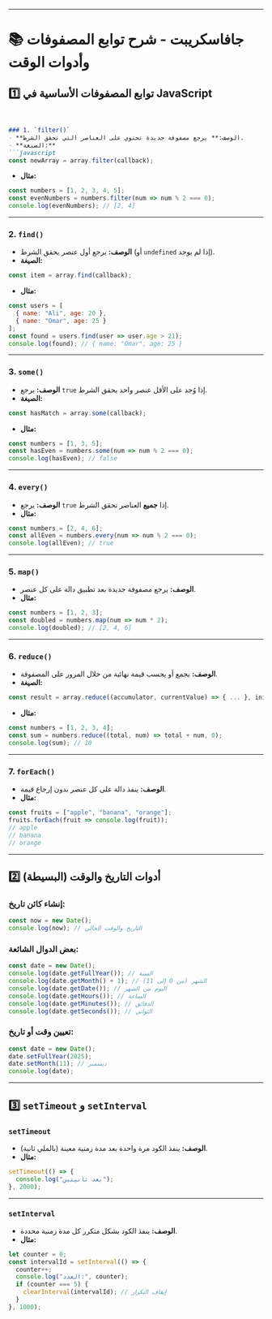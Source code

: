 

---

# 📚 جافاسكريبت - شرح توابع المصفوفات وأدوات الوقت
## 1️⃣ توابع المصفوفات الأساسية في JavaScript

````md


### 1. `filter()`
- **الوصف:** يرجع مصفوفة جديدة تحتوي على العناصر التي تحقق الشرط.
- **الصيغة:**
```javascript
const newArray = array.filter(callback);
````

* **مثال:**

```javascript
const numbers = [1, 2, 3, 4, 5];
const evenNumbers = numbers.filter(num => num % 2 === 0);
console.log(evenNumbers); // [2, 4]
```

---

### 2. `find()`

* **الوصف:** يرجع أول عنصر يحقق الشرط (أو `undefined` إذا لم يوجد).
* **الصيغة:**

```javascript
const item = array.find(callback);
```

* **مثال:**

```javascript
const users = [
  { name: "Ali", age: 20 },
  { name: "Omar", age: 25 }
];
const found = users.find(user => user.age > 21);
console.log(found); // { name: "Omar", age: 25 }
```

---

### 3. `some()`

* **الوصف:** يرجع `true` إذا وُجد على الأقل عنصر واحد يحقق الشرط.
* **الصيغة:**

```javascript
const hasMatch = array.some(callback);
```

* **مثال:**

```javascript
const numbers = [1, 3, 5];
const hasEven = numbers.some(num => num % 2 === 0);
console.log(hasEven); // false
```

---

### 4. `every()`

* **الوصف:** يرجع `true` إذا **جميع** العناصر تحقق الشرط.
* **مثال:**

```javascript
const numbers = [2, 4, 6];
const allEven = numbers.every(num => num % 2 === 0);
console.log(allEven); // true
```

---

### 5. `map()`

* **الوصف:** يرجع مصفوفة جديدة بعد تطبيق دالة على كل عنصر.
* **مثال:**

```javascript
const numbers = [1, 2, 3];
const doubled = numbers.map(num => num * 2);
console.log(doubled); // [2, 4, 6]
```

---

### 6. `reduce()`

* **الوصف:** يجمع أو يحسب قيمة نهائية من خلال المرور على المصفوفة.
* **الصيغة:**

```javascript
const result = array.reduce((accumulator, currentValue) => { ... }, initialValue);
```

* **مثال:**

```javascript
const numbers = [1, 2, 3, 4];
const sum = numbers.reduce((total, num) => total + num, 0);
console.log(sum); // 10
```

---

### 7. `forEach()`

* **الوصف:** ينفذ دالة على كل عنصر بدون إرجاع قيمة.
* **مثال:**

```javascript
const fruits = ["apple", "banana", "orange"];
fruits.forEach(fruit => console.log(fruit));
// apple
// banana
// orange
```

---

## 2️⃣ أدوات التاريخ والوقت (البسيطة)

### إنشاء كائن تاريخ:

```javascript
const now = new Date();
console.log(now); // التاريخ والوقت الحالي
```

### بعض الدوال الشائعة:

```javascript
const date = new Date();
console.log(date.getFullYear()); // السنة
console.log(date.getMonth() + 1); // الشهر (من 0 إلى 11)
console.log(date.getDate()); // اليوم من الشهر
console.log(date.getHours()); // الساعة
console.log(date.getMinutes()); // الدقائق
console.log(date.getSeconds()); // الثواني
```

### تعيين وقت أو تاريخ:

```javascript
const date = new Date();
date.setFullYear(2025);
date.setMonth(11); // ديسمبر
console.log(date);
```

---

## 3️⃣ `setTimeout` و `setInterval`

### `setTimeout`

* **الوصف:** ينفذ الكود مرة واحدة بعد مدة زمنية معينة (بالملي ثانية).
* **مثال:**

```javascript
setTimeout(() => {
  console.log("بعد ثانيتين");
}, 2000);
```

---

### `setInterval`

* **الوصف:** ينفذ الكود بشكل متكرر كل مدة زمنية محددة.
* **مثال:**

```javascript
let counter = 0;
const intervalId = setInterval(() => {
  counter++;
  console.log("العدد:", counter);
  if (counter === 5) {
    clearInterval(intervalId); // إيقاف التكرار
  }
}, 1000);
```


 
